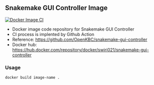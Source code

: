 ## Snakemake GUI Controller Image

[![Docker Image CI](https://github.com/OpenKBC/snakemake-gui-controller-image/actions/workflows/docker-image.yml/badge.svg)](https://github.com/OpenKBC/snakemake-gui-controller-image/actions/workflows/docker-image.yml)

* Docker image code repository for Snakemake GUI Controller
* CI process is implented by Github Action
* Reference: https://github.com/OpenKBC/snakemake-gui-controller
* Docker hub: https://hub.docker.com/repository/docker/swiri021/snakemake-gui-controller

### Usage
```
docker build image-name .
```
